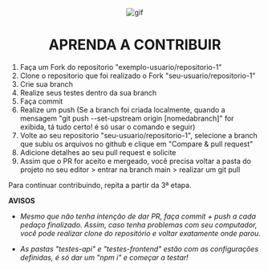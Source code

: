 <div align="center">

  ![gif](https://media3.giphy.com/media/v1.Y2lkPTc5MGI3NjExcWh3ang4eXV3enI5ZmNmbHZmaHBhcXM2ZmM4bDlsMXpyc215dTg0aiZlcD12MV9pbnRlcm5hbF9naWZfYnlfaWQmY3Q9Zw/lXiRzPb8C5JTJcfPq/giphy.webp)

  <h1>APRENDA A CONTRIBUIR </h1>
  
</div>

1. Faça um Fork do repositorio "exemplo-usuario/repositorio-1"
2. Clone o repositorio que foi realizado o Fork  "seu-usuario/repositorio-1"
3. Crie sua branch
4. Realize seus testes dentro da sua branch
5. Faça commit 
6. Realize um push  (Se a branch foi criada localmente, quando a mensagem "git push --set-upstream origin [nomedabranch]" for exibida, tá tudo certo! é só usar o comando e seguir)
7. Volte ao seu repositorio "seu-usuario/repositorio-1", selecione a branch que subiu os arquivos no github e clique em "Compare & pull request"
8. Adicione detalhes ao seu pull request e solicite 
9. Assim que o PR for aceito e mergeado, você precisa voltar a pasta do projeto no seu editor > entrar na branch main > realizar um git pull

Para continuar contribuindo, repita a partir da 3ª etapa.


**AVISOS**
-  *Mesmo que não tenha intenção de dar PR, faça commit + push a cada pedaço finalizado. Assim, caso tenha problemas com seu computador, você pode realizar clone do repositório e voltar exatamente onde parou.*

- *As pastas "testes-api" e "testes-frontend" estão com as configurações definidas, é só dar um "npm i" e começar a testar!*

